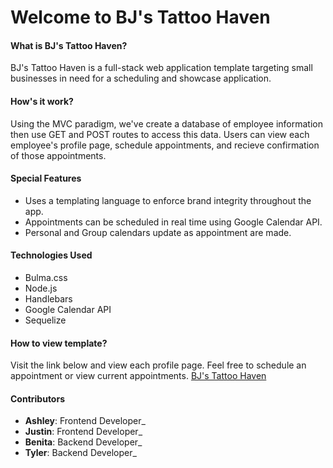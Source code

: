 # Welcome to BJ's Tattoo Haven

#### What is BJ's Tattoo Haven?
BJ's Tattoo Haven is a full-stack web application template targeting small businesses in need for a scheduling and showcase application. 

#### How's it work?
Using the MVC paradigm, we've create a database of employee information then use GET and POST routes to access this data. Users can view each employee's profile page, schedule appointments, and recieve confirmation of those appointments.


#### Special Features
* Uses a templating language to enforce brand integrity throughout the app.
* Appointments can be scheduled in real time using Google Calendar API.
* Personal and Group calendars update as appointment are made.


#### Technologies Used
* Bulma.css
* Node.js
* Handlebars
* Google Calendar API
* Sequelize

#### How to view template?
Visit the link below and view each profile page. Feel free to schedule an appointment or view current appointments.
[BJ's Tattoo Haven](https://bjs-tattoo-haven.herokuapp.com/)

#### Contributors
* **Ashley**: Frontend Developer_
* **Justin**: Frontend Developer_
* **Benita**: Backend Developer_
* **Tyler**: Backend Developer_
